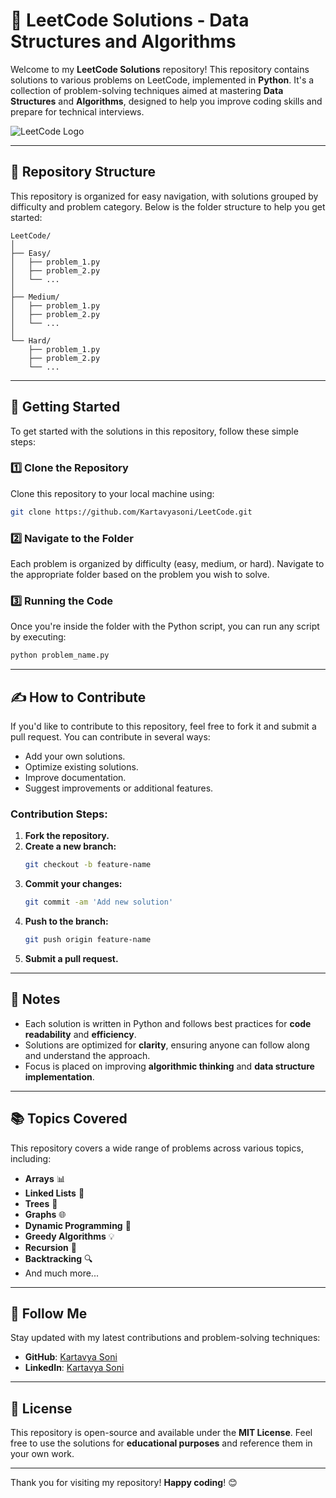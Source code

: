 # 🐍 LeetCode Solutions - Data Structures and Algorithms

Welcome to my **LeetCode Solutions** repository! This repository contains solutions to various problems on LeetCode, implemented in **Python**. It's a collection of problem-solving techniques aimed at mastering **Data Structures** and **Algorithms**, designed to help you improve coding skills and prepare for technical interviews.

![LeetCode Logo](https://upload.wikimedia.org/wikipedia/commons/c/c2/LeetCode_Logo_2.png)

---

## 📂 Repository Structure

This repository is organized for easy navigation, with solutions grouped by difficulty and problem category. Below is the folder structure to help you get started:

```
LeetCode/
│
├── Easy/
│   ├── problem_1.py
│   ├── problem_2.py
│   └── ...
│
├── Medium/
│   ├── problem_1.py
│   ├── problem_2.py
│   └── ...
│
└── Hard/
    ├── problem_1.py
    ├── problem_2.py
    └── ...
```

---

## 🚀 Getting Started

To get started with the solutions in this repository, follow these simple steps:

### 1️⃣ Clone the Repository

Clone this repository to your local machine using:

```bash
git clone https://github.com/Kartavyasoni/LeetCode.git
```

### 2️⃣ Navigate to the Folder

Each problem is organized by difficulty (easy, medium, or hard). Navigate to the appropriate folder based on the problem you wish to solve.

### 3️⃣ Running the Code

Once you're inside the folder with the Python script, you can run any script by executing:

```bash
python problem_name.py
```

---

## ✍️ How to Contribute

If you'd like to contribute to this repository, feel free to fork it and submit a pull request. You can contribute in several ways:

- Add your own solutions.
- Optimize existing solutions.
- Improve documentation.
- Suggest improvements or additional features.

### Contribution Steps:

1. **Fork the repository.**
2. **Create a new branch:**
    ```bash
    git checkout -b feature-name
    ```
3. **Commit your changes:**
    ```bash
    git commit -am 'Add new solution'
    ```
4. **Push to the branch:**
    ```bash
    git push origin feature-name
    ```
5. **Submit a pull request.**

---

## 📝 Notes

- Each solution is written in Python and follows best practices for **code readability** and **efficiency**.
- Solutions are optimized for **clarity**, ensuring anyone can follow along and understand the approach.
- Focus is placed on improving **algorithmic thinking** and **data structure implementation**.

---

## 📚 Topics Covered

This repository covers a wide range of problems across various topics, including:

- **Arrays** 📊
- **Linked Lists** 🔗
- **Trees** 🌳
- **Graphs** 🌐
- **Dynamic Programming** 🔄
- **Greedy Algorithms** 💡
- **Recursion** 🔁
- **Backtracking** 🔍
- And much more...

---

## 📣 Follow Me

Stay updated with my latest contributions and problem-solving techniques:

- **GitHub**: [Kartavya Soni](https://github.com/Kartavyasoni)
- **LinkedIn**: [Kartavya Soni](https://www.linkedin.com/in/Kartavyasoni)

---

## 🤝 License

This repository is open-source and available under the **MIT License**. Feel free to use the solutions for **educational purposes** and reference them in your own work.

---

Thank you for visiting my repository! **Happy coding**! 😊
